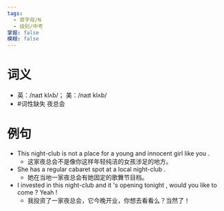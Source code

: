 ```yaml
---
tags:
  - 首字母/N
  - 级别/中考
掌握: false
模糊: false
---
```

# 词义
- 英：/naɪt klʌb/； 美：/naɪt klʌb/
- #词性缺失 夜总会
# 例句
- This night-club is not a place for a young and innocent girl like you .
	- 这家夜总会不是像你这样年轻纯洁的女孩涉足的地方。
- She has a regular cabaret spot at a local night-club .
	- 她在当地一家夜总会有她固定的歌舞节目档。
- I invested in this night-club and it 's opening tonight , would you like to come ? Yeah !
	- 我投资了一家夜总会，它今晚开业，你想去看看么？当然了！
